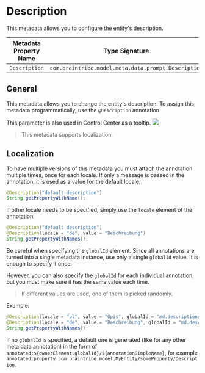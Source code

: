# Description

This metadata allows you to configure the entity's description.

Metadata Property Name  | Type Signature  
------- | -----------
`Description` | `com.braintribe.model.meta.data.prompt.Description`

## General

This metadata allows you to change the entity's description. To assign this metadata programmatically, use the `@Description` annotation.

This parameter is also used in Control Center as a tooltip.  ![](../../images/displayinfo_desc.png)

> This metadata supports localization.

## Localization

To have multiple versions of this metadata you must attach the annotation multiple times, once for each locale. If only a message is passed in the annotation, it is used as a value for the default locale:

```java
@Description("default description")
String getPropertyWithName();
```

If other locale needs to be specified, simply use the `locale` element of the annotation:

```java
@Description("default description")
@Description(locale = "de", value = "Beschreibung")
String getPropertyWithNames();
```

Be careful when specifying the `globalId` element. Since all annotations are turned into a single metadata instance, use only a single `globalId` value. It is enough to specify it once. 

However, you can also specify the `globalId` for each individual annotation, but you must make sure it has the same value each time.

>If different values are used, one of them is picked randomly.

Example:

```java
@Description(locale = "pl", value = "Opis", globalId = "md.descriptions")
@Description(locale = "de", value = "Beschreibung", globalId = "md.descriptions")
String getPropertyWithNames();
```

If no `globalId` is specified, a default one is generated (like for any other meta data annotation) in the form of `annotated:${ownerElement.globalId}/${annotationSimpleName}`, for example `annotated:property:com.braintribe.model.MyEntity/someProperty/Description`.